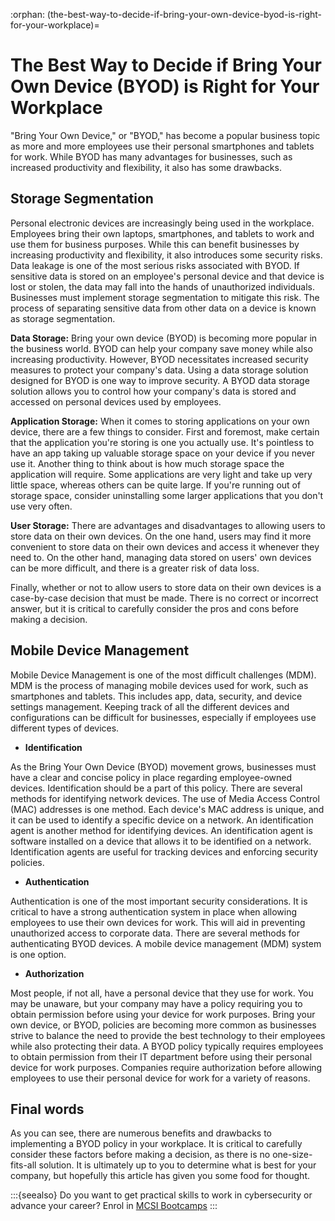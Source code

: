 :orphan:
(the-best-way-to-decide-if-bring-your-own-device-byod-is-right-for-your-workplace)=

# The Best Way to Decide if Bring Your Own Device (BYOD) is Right for Your Workplace

"Bring Your Own Device," or "BYOD," has become a popular business topic as more and more employees use their personal smartphones and tablets for work. While BYOD has many advantages for businesses, such as increased productivity and flexibility, it also has some drawbacks.

## Storage Segmentation

Personal electronic devices are increasingly being used in the workplace. Employees bring their own laptops, smartphones, and tablets to work and use them for business purposes. While this can benefit businesses by increasing productivity and flexibility, it also introduces some security risks. Data leakage is one of the most serious risks associated with BYOD. If sensitive data is stored on an employee's personal device and that device is lost or stolen, the data may fall into the hands of unauthorized individuals. Businesses must implement storage segmentation to mitigate this risk. The process of separating sensitive data from other data on a device is known as storage segmentation.

**Data Storage:** Bring your own device (BYOD) is becoming more popular in the business world. BYOD can help your company save money while also increasing productivity. However, BYOD necessitates increased security measures to protect your company's data. Using a data storage solution designed for BYOD is one way to improve security. A BYOD data storage solution allows you to control how your company's data is stored and accessed on personal devices used by employees.

**Application Storage:** When it comes to storing applications on your own device, there are a few things to consider. First and foremost, make certain that the application you're storing is one you actually use. It's pointless to have an app taking up valuable storage space on your device if you never use it. Another thing to think about is how much storage space the application will require. Some applications are very light and take up very little space, whereas others can be quite large. If you're running out of storage space, consider uninstalling some larger applications that you don't use very often.

**User Storage:** There are advantages and disadvantages to allowing users to store data on their own devices. On the one hand, users may find it more convenient to store data on their own devices and access it whenever they need to. On the other hand, managing data stored on users' own devices can be more difficult, and there is a greater risk of data loss.

Finally, whether or not to allow users to store data on their own devices is a case-by-case decision that must be made. There is no correct or incorrect answer, but it is critical to carefully consider the pros and cons before making a decision.

## Mobile Device Management

Mobile Device Management is one of the most difficult challenges (MDM). MDM is the process of managing mobile devices used for work, such as smartphones and tablets. This includes app, data, security, and device settings management. Keeping track of all the different devices and configurations can be difficult for businesses, especially if employees use different types of devices.

- **Identification**

As the Bring Your Own Device (BYOD) movement grows, businesses must have a clear and concise policy in place regarding employee-owned devices. Identification should be a part of this policy. There are several methods for identifying network devices. The use of Media Access Control (MAC) addresses is one method. Each device's MAC address is unique, and it can be used to identify a specific device on a network. An identification agent is another method for identifying devices. An identification agent is software installed on a device that allows it to be identified on a network. Identification agents are useful for tracking devices and enforcing security policies.

- **Authentication**

Authentication is one of the most important security considerations. It is critical to have a strong authentication system in place when allowing employees to use their own devices for work. This will aid in preventing unauthorized access to corporate data. There are several methods for authenticating BYOD devices. A mobile device management (MDM) system is one option.

- **Authorization**

Most people, if not all, have a personal device that they use for work. You may be unaware, but your company may have a policy requiring you to obtain permission before using your device for work purposes. Bring your own device, or BYOD, policies are becoming more common as businesses strive to balance the need to provide the best technology to their employees while also protecting their data. A BYOD policy typically requires employees to obtain permission from their IT department before using their personal device for work purposes. Companies require authorization before allowing employees to use their personal device for work for a variety of reasons.

## Final words

As you can see, there are numerous benefits and drawbacks to implementing a BYOD policy in your workplace. It is critical to carefully consider these factors before making a decision, as there is no one-size-fits-all solution. It is ultimately up to you to determine what is best for your company, but hopefully this article has given you some food for thought.

:::{seealso}
Do you want to get practical skills to work in cybersecurity or advance your career? Enrol in [MCSI Bootcamps](https://www.mosse-institute.com/bootcamps.html)
:::
